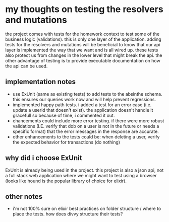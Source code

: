 # my thoughts on testing the resolvers and mutations

  the project comes with tests for the homework context to test some of the business logic (validations). this is only one layer of the application. adding tests for the resolvers and mutations will be beneficial to know that our api layer is implemented the way that we want and is all wired up. these tests also protect us from changes in the lower level that might break the api. the other advantage of testing is to provide executable documentation on how the api can be used. 

## implementation notes

  - use ExUnit (same as existing tests) to add tests to the absinthe schema. this ensures our queries work now and will help prevent regressions.
  - implemented happy path tests. i added a test for an error case (i.e. update a userid that doesn't exist). the application doesn't handle it gracefull so because of time, i commented it out.
  - ehancements could include more error testing. if there were more robust validations (I.E. verify that dob on a user is not in the future or needs a specific format) that the error messages in the response are accurate.
  - other enhancements to the tests could be: when deleting a user, verify the expected behavior for transactions (do nothing)

## why did i choose ExUnit
  ExUnit is already being used in the project. this project is also a json api, not a full stack web application where we might want to test using a browser (looks like hound is the popular library of choice for elixir).

## other notes
  - i'm not 100% sure on elixir best practices on folder structure / where to place the tests. how does divvy structure their tests?
